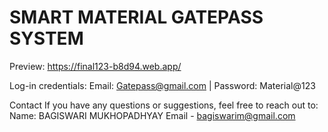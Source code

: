# SMART MATERIAL GATEPASS SYSTEM

Preview: https://final123-b8d94.web.app/

Log-in credentials:
Email: Gatepass@gmail.com | 
Password: Material@123

Contact
If you have any questions or suggestions, feel free to reach out to:
Name: BAGISWARI MUKHOPADHYAY
Email - bagiswarim@gmail.com

